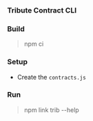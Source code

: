 ### Tribute Contract CLI

### Build

> npm ci

### Setup

- Create the `contracts.js`

### Run

> npm link
> trib --help